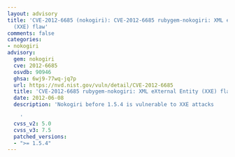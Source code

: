 ```yaml
---
layout: advisory
title: 'CVE-2012-6685 (nokogiri): CVE-2012-6685 rubygem-nokogiri: XML eXternal Entity
  (XXE) flaw'
comments: false
categories:
- nokogiri
advisory:
  gem: nokogiri
  cve: 2012-6685
  osvdb: 90946
  ghsa: 6wj9-77wq-jq7p
  url: https://nvd.nist.gov/vuln/detail/CVE-2012-6685
  title: 'CVE-2012-6685 rubygem-nokogiri: XML eXternal Entity (XXE) flaw'
  date: 2012-06-08
  description: 'Nokogiri before 1.5.4 is vulnerable to XXE attacks

    '
  cvss_v2: 5.0
  cvss_v3: 7.5
  patched_versions:
  - ">= 1.5.4"
---
```

